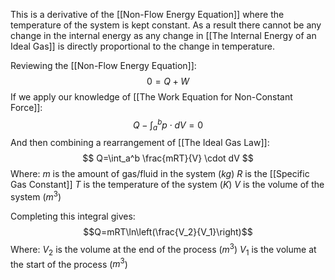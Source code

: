 This is a derivative of the [[Non-Flow Energy Equation]] where the temperature of the system is kept constant. As a result there cannot be any change in the internal energy as any change in [[The Internal Energy of an Ideal Gas]] is directly proportional to the change in temperature.

Reviewing the [[Non-Flow Energy Equation]]:
\
$$0 = Q + W$$
If we apply our knowledge of [[The Work Equation for Non-Constant Force]]:
\
$$ Q-\int_a^b p \cdot dV=0$$
And then combining a rearrangement of [[The Ideal Gas Law]]:
\
$$ Q=\int_a^b \frac{mRT}{V} \cdot dV $$
Where:
$m$ is the amount of gas/fluid in the system ($kg$)
$R$ is the [[Specific Gas Constant]]
$T$ is the temperature of the system ($K$)
$V$ is the volume of the system ($m^3$)

Completing this integral gives:
\
$$Q=mRT\ln\left(\frac{V_2}{V_1}\right)$$
Where:
$V_2$ is the volume at the end of the process ($m^3$)
$V_1$ is the volume at the start of the process ($m^3$)
